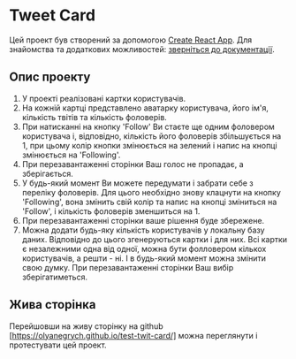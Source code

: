 # Tweet Card

Цей проект був створений за допомогою
[Create React App](https://github.com/facebook/create-react-app). 
Для знайомства та додаткових можливостей:
[зверніться до документації](https://facebook.github.io/create-react-app/docs/getting-started).


## Опис проекту

1. У проекті реалізовані картки користувачів.
2. На кожній картці представлено аватарку користувача, його ім'я, кількість твітів та кількість фоловерів.
3. При натисканні на кнопку 'Follow' Ви стаєте ще одним фоловером користувача і, відповідно, кількість його фоловерів збільшується на 1, при цьому колір кнопки змінюється на зелений і напис на кнопці змінюється на 'Following'.
4. При перезавантаженні сторінки Ваш голос не пропадає, а зберігається.
5. У будь-який момент Ви можете передумати і забрати себе з переліку фоловерів. Для цього необхідно знову клацнути на кнопку 'Following', вона змінить свій колір та напис на кнопці зміниться на 'Follow', і кількість фоловерів зменшиться на 1.
6. При перезавантаженні сторінки ваше рішення буде збережене.
7. Можна додати будь-яку кількість користувачів у локальну базу даних. Відповідно до цього згенеруються картки і для них. Всі картки є незалежними одна від одної, можна бути фолловером кількох користувачів, а решти - ні. І в будь-який момент можна змінити свою думку. При перезавантаженні сторінки Ваш вибір зберігатиметься.

## Жива сторінка

Перейшовши на живу сторінку на github [https://olyanegrych.github.io/test-twit-card/] можна переглянути і протестувати цей проект.